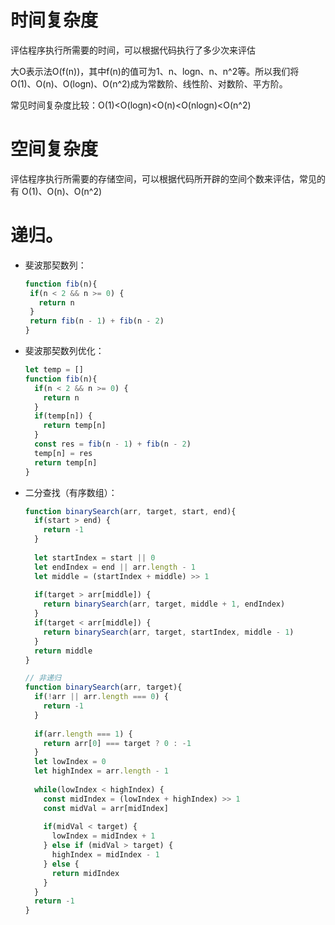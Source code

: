 # 时间复杂度

评估程序执行所需要的时间，可以根据代码执行了多少次来评估

大O表示法O(f(n))，其中f(n)的值可为1、n、logn、n、n^2等。所以我们将 O(1)、O(n)、O(logn)、O(n^2)成为常数阶、线性阶、对数阶、平方阶。

常见时间复杂度比较：O(1)<O(logn)<O(n)<O(nlogn)<O(n^2)

# 空间复杂度

评估程序执行所需要的存储空间，可以根据代码所开辟的空间个数来评估，常见的有 O(1)、O(n)、O(n^2)

# 递归。

* 斐波那契数列：

   ```javascript
  function fib(n){
    if(n < 2 && n >= 0) {
      return n
    }
    return fib(n - 1) + fib(n - 2)
  }
  ```

* 斐波那契数列优化：

  ```javascript
  let temp = []
  function fib(n){
    if(n < 2 && n >= 0) {
      return n
    }
    if(temp[n]) {
      return temp[n]
    } 
    const res = fib(n - 1) + fib(n - 2)
    temp[n] = res
    return temp[n]
  }
  ```

*  二分查找（有序数组）：

   ```javascript
   function binarySearch(arr, target, start, end){
     if(start > end) {
       return -1
     }
    
     let startIndex = start || 0
     let endIndex = end || arr.length - 1
     let middle = (startIndex + middle) >> 1
    
     if(target > arr[middle]) {
       return binarySearch(arr, target, middle + 1, endIndex)
     }
     if(target < arr[middle]) {
       return binarySearch(arr, target, startIndex, middle - 1)
     }
     return middle
   }
   
   // 非递归
   function binarySearch(arr, target){
     if(!arr || arr.length === 0) {
       return -1
     }
     
     if(arr.length === 1) {
       return arr[0] === target ? 0 : -1
     }
     let lowIndex = 0
     let highIndex = arr.length - 1
     
     while(lowIndex < highIndex) {
       const midIndex = (lowIndex + highIndex) >> 1
       const midVal = arr[midIndex]
       
       if(midVal < target) {
         lowIndex = midIndex + 1
       } else if (midVal > target) {
         highIndex = midIndex - 1
       } else {
         return midIndex
       }
     }
     return -1
   }
   
   ```